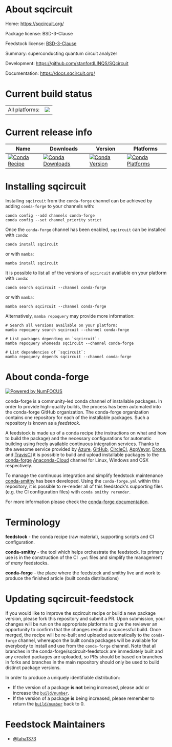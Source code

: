 About sqcircuit
===============

Home: https://sqcircuit.org/

Package license: BSD-3-Clause

Feedstock license: [BSD-3-Clause](https://github.com/conda-forge/sqcircuit-feedstock/blob/main/LICENSE.txt)

Summary: superconducting quantum circuit analyzer

Development: https://github.com/stanfordLINQS/SQcircuit

Documentation: https://docs.sqcircuit.org/

Current build status
====================


<table><tr><td>All platforms:</td>
    <td>
      <a href="https://dev.azure.com/conda-forge/feedstock-builds/_build/latest?definitionId=15928&branchName=main">
        <img src="https://dev.azure.com/conda-forge/feedstock-builds/_apis/build/status/sqcircuit-feedstock?branchName=main">
      </a>
    </td>
  </tr>
</table>

Current release info
====================

| Name | Downloads | Version | Platforms |
| --- | --- | --- | --- |
| [![Conda Recipe](https://img.shields.io/badge/recipe-sqcircuit-green.svg)](https://anaconda.org/conda-forge/sqcircuit) | [![Conda Downloads](https://img.shields.io/conda/dn/conda-forge/sqcircuit.svg)](https://anaconda.org/conda-forge/sqcircuit) | [![Conda Version](https://img.shields.io/conda/vn/conda-forge/sqcircuit.svg)](https://anaconda.org/conda-forge/sqcircuit) | [![Conda Platforms](https://img.shields.io/conda/pn/conda-forge/sqcircuit.svg)](https://anaconda.org/conda-forge/sqcircuit) |

Installing sqcircuit
====================

Installing `sqcircuit` from the `conda-forge` channel can be achieved by adding `conda-forge` to your channels with:

```
conda config --add channels conda-forge
conda config --set channel_priority strict
```

Once the `conda-forge` channel has been enabled, `sqcircuit` can be installed with `conda`:

```
conda install sqcircuit
```

or with `mamba`:

```
mamba install sqcircuit
```

It is possible to list all of the versions of `sqcircuit` available on your platform with `conda`:

```
conda search sqcircuit --channel conda-forge
```

or with `mamba`:

```
mamba search sqcircuit --channel conda-forge
```

Alternatively, `mamba repoquery` may provide more information:

```
# Search all versions available on your platform:
mamba repoquery search sqcircuit --channel conda-forge

# List packages depending on `sqcircuit`:
mamba repoquery whoneeds sqcircuit --channel conda-forge

# List dependencies of `sqcircuit`:
mamba repoquery depends sqcircuit --channel conda-forge
```


About conda-forge
=================

[![Powered by
NumFOCUS](https://img.shields.io/badge/powered%20by-NumFOCUS-orange.svg?style=flat&colorA=E1523D&colorB=007D8A)](https://numfocus.org)

conda-forge is a community-led conda channel of installable packages.
In order to provide high-quality builds, the process has been automated into the
conda-forge GitHub organization. The conda-forge organization contains one repository
for each of the installable packages. Such a repository is known as a *feedstock*.

A feedstock is made up of a conda recipe (the instructions on what and how to build
the package) and the necessary configurations for automatic building using freely
available continuous integration services. Thanks to the awesome service provided by
[Azure](https://azure.microsoft.com/en-us/services/devops/), [GitHub](https://github.com/),
[CircleCI](https://circleci.com/), [AppVeyor](https://www.appveyor.com/),
[Drone](https://cloud.drone.io/welcome), and [TravisCI](https://travis-ci.com/)
it is possible to build and upload installable packages to the
[conda-forge](https://anaconda.org/conda-forge) [Anaconda-Cloud](https://anaconda.org/)
channel for Linux, Windows and OSX respectively.

To manage the continuous integration and simplify feedstock maintenance
[conda-smithy](https://github.com/conda-forge/conda-smithy) has been developed.
Using the ``conda-forge.yml`` within this repository, it is possible to re-render all of
this feedstock's supporting files (e.g. the CI configuration files) with ``conda smithy rerender``.

For more information please check the [conda-forge documentation](https://conda-forge.org/docs/).

Terminology
===========

**feedstock** - the conda recipe (raw material), supporting scripts and CI configuration.

**conda-smithy** - the tool which helps orchestrate the feedstock.
                   Its primary use is in the construction of the CI ``.yml`` files
                   and simplify the management of *many* feedstocks.

**conda-forge** - the place where the feedstock and smithy live and work to
                  produce the finished article (built conda distributions)


Updating sqcircuit-feedstock
============================

If you would like to improve the sqcircuit recipe or build a new
package version, please fork this repository and submit a PR. Upon submission,
your changes will be run on the appropriate platforms to give the reviewer an
opportunity to confirm that the changes result in a successful build. Once
merged, the recipe will be re-built and uploaded automatically to the
`conda-forge` channel, whereupon the built conda packages will be available for
everybody to install and use from the `conda-forge` channel.
Note that all branches in the conda-forge/sqcircuit-feedstock are
immediately built and any created packages are uploaded, so PRs should be based
on branches in forks and branches in the main repository should only be used to
build distinct package versions.

In order to produce a uniquely identifiable distribution:
 * If the version of a package **is not** being increased, please add or increase
   the [``build/number``](https://docs.conda.io/projects/conda-build/en/latest/resources/define-metadata.html#build-number-and-string).
 * If the version of a package **is** being increased, please remember to return
   the [``build/number``](https://docs.conda.io/projects/conda-build/en/latest/resources/define-metadata.html#build-number-and-string)
   back to 0.

Feedstock Maintainers
=====================

* [@taha1373](https://github.com/taha1373/)

